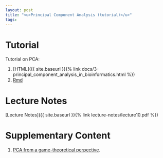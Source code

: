 ```yaml
---
layout: post
title: "<u>Principal Component Analysis (tutorial)</u>"
tags:
---
```



# Tutorial

Tutorial on PCA: 

1. [HTML]({{ site.baseurl }}{% link docs/3-principal_component_analysis_in_bioinformatics.html %})
2. [Rmd](https://github.com/koszulordie/mat/blob/master/notebooks/3-principal_component_analysis_in_bioinformatics.Rmd)


# Lecture Notes

[Lecture Notes]({{ site.baseurl }}{% link lecture-notes/lecture10.pdf  %})


# Supplementary Content

<!-- 1. [Last year's notes]({{ site.baseurl }}{% link docs/session-10.pdf %}) -->

1. [PCA from a game-theoretical perpective](https://deepmind.com/blog/article/EigenGame).

